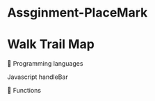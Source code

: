 # Assginment-PlaceMark
# Walk Trail Map

🧚 Programming languages

Javascript
handleBar

🌱 Functions

